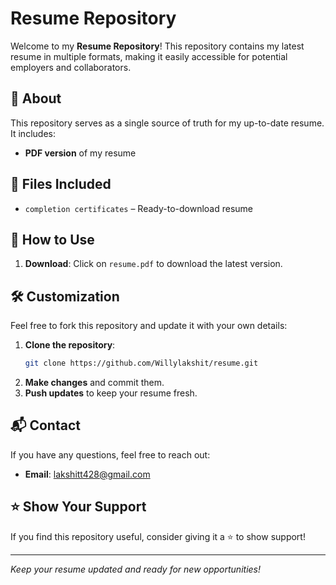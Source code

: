 # Resume Repository

Welcome to my **Resume Repository**! This repository contains my latest resume in multiple formats, making it easily accessible for potential employers and collaborators.

## 📄 About
This repository serves as a single source of truth for my up-to-date resume. It includes:
- **PDF version** of my resume

## 📂 Files Included
- `completion certificates` – Ready-to-download resume


## 🚀 How to Use
1. **Download**: Click on `resume.pdf` to download the latest version.

     

## 🛠️ Customization
Feel free to fork this repository and update it with your own details:
1. **Clone the repository**:
   ```bash
   git clone https://github.com/Willylakshit/resume.git
   ```
2. **Make changes** and commit them.
3. **Push updates** to keep your resume fresh.

## 📬 Contact
If you have any questions, feel free to reach out:
- **Email**: lakshitt428@gmail.com

## ⭐ Show Your Support
If you find this repository useful, consider giving it a ⭐ to show support!

---
_Keep your resume updated and ready for new opportunities!_
